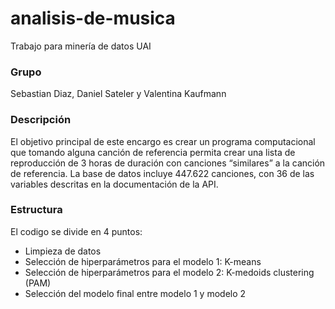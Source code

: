 # analisis-de-musica
Trabajo para minería de datos UAI

### Grupo
Sebastian Diaz, Daniel Sateler y Valentina Kaufmann

### Descripción

El objetivo principal de este encargo es crear un programa computacional que tomando alguna
canción de referencia permita crear una lista de reproducción de 3 horas de duración con
canciones “similares” a la canción de referencia. La base de datos incluye 447.622 canciones,
con 36 de las variables descritas en la documentación de la API. 

### Estructura
El codigo se divide en 4 puntos:
- Limpieza de datos
- Selección de hiperparámetros para el modelo 1: K-means
- Selección de hiperparámetros para el modelo 2: K-medoids clustering (PAM)
- Selección del modelo final entre modelo 1 y modelo 2
